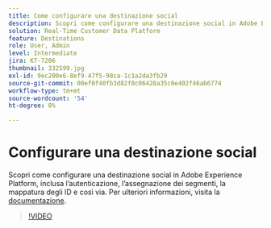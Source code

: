 ```yaml
---
title: Come configurare una destinazione social
description: Scopri come configurare una destinazione social in Adobe Experience Platform, inclusa l’autenticazione, l’assegnazione dei segmenti, la mappatura degli ID e così via.
solution: Real-Time Customer Data Platform
feature: Destinations
role: User, Admin
level: Intermediate
jira: KT-7206
thumbnail: 332599.jpg
exl-id: 9ec200e6-8ef9-47f5-98ca-1c1a2da3fb29
source-git-commit: 00ef0f40fb3d82f0c06428a35c0e402f46ab6774
workflow-type: tm+mt
source-wordcount: '54'
ht-degree: 0%

---
```


# Configurare una destinazione social

Scopri come configurare una destinazione social in Adobe Experience Platform, inclusa l’autenticazione, l’assegnazione dei segmenti, la mappatura degli ID e così via. Per ulteriori informazioni, visita la [documentazione](https://experienceleague.adobe.com/docs/experience-platform/destinations/catalog/social/overview.html).

>[!VIDEO](https://video.tv.adobe.com/v/332599/?learn=on)

